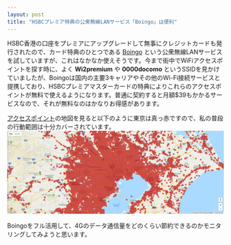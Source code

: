 ```yaml
---
layout: post
title: "HSBCプレミア特典の公衆無線LANサービス「Boingo」は便利"
---
```

HSBC香港の口座をプレミアにアップグレードして無事にクレジットカードも発行されたので、カード特典のひとつである [Boingo](http://www.boingo.com/) という公衆無線LANサービスを試していますが、これはなかなか使えそうです。今まで街中でWiFiアクセスポイントを探す時に、よく **Wi2premium** や **0000docomo** というSSIDを見かけていましたが、Boingoは国内の主要3キャリアやその他のWi-Fi接続サービスと提携しており、HSBCプレミアマスターカードの特典によりこれらのアクセスポイントが無料で使えるようになります。普通に契約すると月額$39もかかるサービスなので、それが無料なのはかなりお得感があります。

[アクセスポイント](http://wifi.boingo.com/?searchCriteria=tokyo)の地図を見ると以下のように東京は真っ赤ですので、私の普段の行動範囲は十分カバーされています。
![Boingoアクセスポイント](/assets/img/BoingoLocations.png)

Boingoをフル活用して、4Gのデータ通信量をどのくらい節約できるのかモニタリングしてみようと思います。
